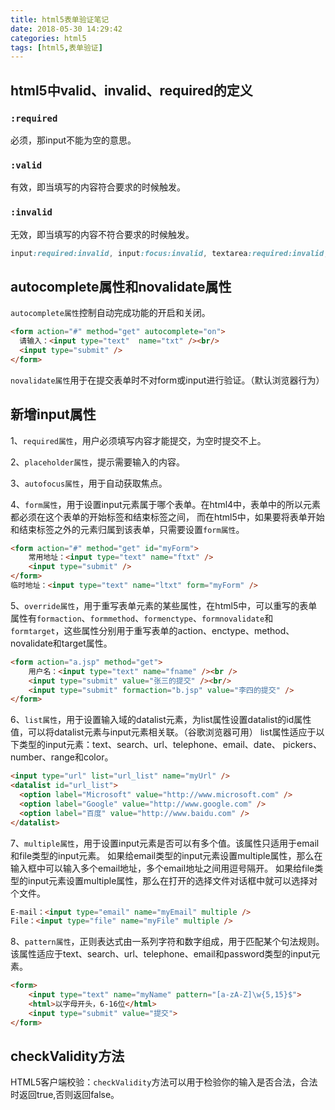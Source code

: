 ```yaml
---
title: html5表单验证笔记
date: 2018-05-30 14:29:42
categories: html5
tags: [html5,表单验证]
---
```


## html5中valid、invalid、required的定义

### `:required`
必须，那input不能为空的意思。

### `:valid`
有效，即当填写的内容符合要求的时候触发。

### `:invalid`
无效，即当填写的内容不符合要求的时候触发。

```css
input:required:invalid, input:focus:invalid, textarea:required:invalid, textarea:focus:invalid{box-shadow: none;}
```

## autocomplete属性和novalidate属性

`autocomplete属性`控制自动完成功能的开启和关闭。

```html
<form action="#" method="get" autocomplete="on">
  请输入：<input type="text"  name="txt" /><br/>
  <input type="submit" />
</form>
```

`novalidate属性`用于在提交表单时不对form或input进行验证。（默认浏览器行为）

## 新增input属性

1、`required属性`，用户必须填写内容才能提交，为空时提交不上。

2、`placeholder属性`，提示需要输入的内容。

3、`autofocus属性`，用于自动获取焦点。

4、`form属性`，用于设置input元素属于哪个表单。在html4中，表单中的所以元素都必须在这个表单的开始标签和结束标签之间，
而在html5中，如果要将表单开始和结束标签之外的元素归属到该表单，只需要设置`form属性`。

```html
<form action="#" method="get" id="myForm">
    常用地址：<input type="text" name="ftxt" />
    <input type="submit" />
</form>
临时地址：<input type="text" name="ltxt" form="myForm" />
```

5、`override属性`，用于重写表单元素的某些属性，在html5中，可以重写的表单属性有`formaction`、`formmethod`、`formenctype`、`formnovalidate`和`formtarget`，这些属性分别用于重写表单的action、enctype、method、novalidate和target属性。

```html
<form action="a.jsp" method="get">
    用户名：<input type="text" name="fname" /><br />
    <input type="submit" value="张三的提交" /><br/>
    <input type="submit" formaction="b.jsp" value="李四的提交" />
</form>
```

6、`list属性`，用于设置输入域的datalist元素，为list属性设置datalist的id属性值，可以将datalist元素与input元素相关联。（谷歌浏览器可用）
list属性适应于以下类型的input元素：text、search、url、telephone、email、date、 pickers、number、range和color。

```html
<input type="url" list="url_list" name="myUrl" />
<datalist id="url_list">
  <option label="Microsoft" value="http://www.microsoft.com" />
  <option label="Google" value="http://www.google.com" />
  <option label="百度" value="http://www.baidu.com" />
</datalist>
```

7、`multiple属性`，用于设置input元素是否可以有多个值。该属性只适用于email和file类型的input元素。
如果给email类型的input元素设置multiple属性，那么在输入框中可以输入多个email地址，多个email地址之间用逗号隔开。
如果给file类型的input元素设置multiple属性，那么在打开的选择文件对话框中就可以选择对个文件。

```html
E-mail：<input type="email" name="myEmail" multiple />
File：<input type="file" name="myFile" multiple />
```

8、`pattern属性`，正则表达式由一系列字符和数字组成，用于匹配某个句法规则。
该属性适应于text、search、url、telephone、email和password类型的input元素。
```html
<form>
    <input type="text" name="myName" pattern="[a-zA-Z]\w{5,15}$">
    <html>以字母开头，6-16位</html>
    <input type="submit" value="提交">
</form>
```

## checkValidity方法

HTML5客户端校验：`checkValidity`方法可以用于检验你的输入是否合法，合法时返回true,否则返回false。
